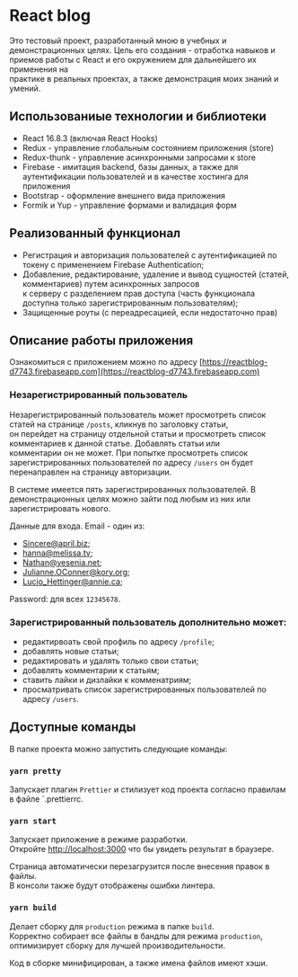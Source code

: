 # React blog

Это тестовый проект, разработанный мною в учебных и демонстрационных целях.
Цель его создания - отработка навыков и приемов работы с React и его окружением для дальнейшего их применения на <br>
практике в реальных проектах, а также демонстрация моих знаний и умений.


## Использованиые технологии и библиотеки

- React 16.8.3 (включая React Hooks)
- Redux - управление глобальным состоянием приложения (store)
- Redux-thunk - управление асинхронными запросами к store
- Firebase - имитация backend, базы данных, а также для аутентификации пользователей и в качестве хостинга для приложения
- Bootstrap - оформление внешнего вида приложения
- Formik и Yup - управление формами и валидация форм


## Реализованный функционал 

- Регистрация и авторизация пользователей с аутентификацией по токену с применением Firebase Authentication;
- Добавление, редактирование, удаление и вывод сущностей (статей, комментариев) путем асинхронных запросов <br>
к серверу с разделением прав доступа (часть функционала доступна только зарегистрированным пользователям);
- Защищенные роуты (с переадресацией, если недостаточно прав)


## Описание работы приложения
Ознакомиться с приложением можно по адресу [https://reactblog-d7743.firebaseapp.com](https://reactblog-d7743.firebaseapp.com)

### Незарегистрированный пользователь

Незарегистрированный пользователь может просмотреть список статей на странице `/posts`, кликнув по заголовку статьи, <br>
он перейдет на страницу отдельной статьи и просмотреть список комментариев к данной статье. Добавлять статьи или <br>
комментарии он не может. При попытке просмотреть список зарегистрированных пользователей по адресу `/users` он будет <br>
перенаправлен на страницу авторизации.

В системе имеется пять зарегистрированных пользователей. В демонстрационных целях можно зайти под любым из них или <br>
зарегистрировать нового.

Данные для входа. Email - один из:

- Sincere@april.biz;
- hanna@melissa.tv;
- Nathan@yesenia.net;
- Julianne.OConner@kory.org;
- Lucio_Hettinger@annie.ca;

Password: для всех `12345678`.

### Зарегистрированный пользователь дополнительно может:

- редактирвоать свой профиль по адресу `/profile`;
- добавлять новые статьи;
- редактировать и удалять только свои статьи;
- добавлять комментарии к статьям;
- ставить лайки и дизлайки к комменатриям;
- просматривать список зарегистрированных пользователей по адресу `/users`. 


## Доступные команды

В папке проекта можно запустить следующие команды:

### `yarn pretty`

Запускает плагин `Prettier` и стилизует код проекта согласно правилам в файле `.prettierrc.

### `yarn start`

Запускает приложение в режиме разработки.<br>
Откройте [http://localhost:3000](http://localhost:3000) что бы увидеть результат в браузере.

Страница автоматически перезагрузится после внесения правок в файлы.<br>
В консоли также будут отображены ошибки линтера.

### `yarn build`

Делает сборку для `production` режима в папке `build`.<br>
Корректно собирает все файлы в бандлы для режима `production`, оптимизирует сборку для лучшей производительности.

Код в сборке минифицирован, а также имена файлов имеют хэши.<br>


